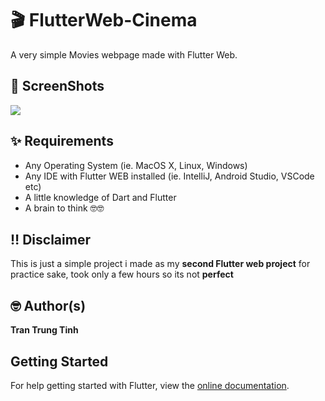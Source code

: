 # 🎬 FlutterWeb-Cinema
A very simple Movies webpage made with Flutter Web.

## 📸 ScreenShots

<img src="assets/1.jpg">

## ✨ Requirements
* Any Operating System (ie. MacOS X, Linux, Windows)
* Any IDE with Flutter WEB installed (ie. IntelliJ, Android Studio, VSCode etc)
* A little knowledge of Dart and Flutter
* A brain to think 🤓🤓

## ‼️ Disclaimer

This is just a simple project i made as my **second Flutter web project** for practice sake, took only a few hours so its not **perfect**

## 🤓 Author(s)
**Tran Trung Tinh**

## Getting Started
For help getting started with Flutter, view the [online documentation](https://flutter.dev/web).
